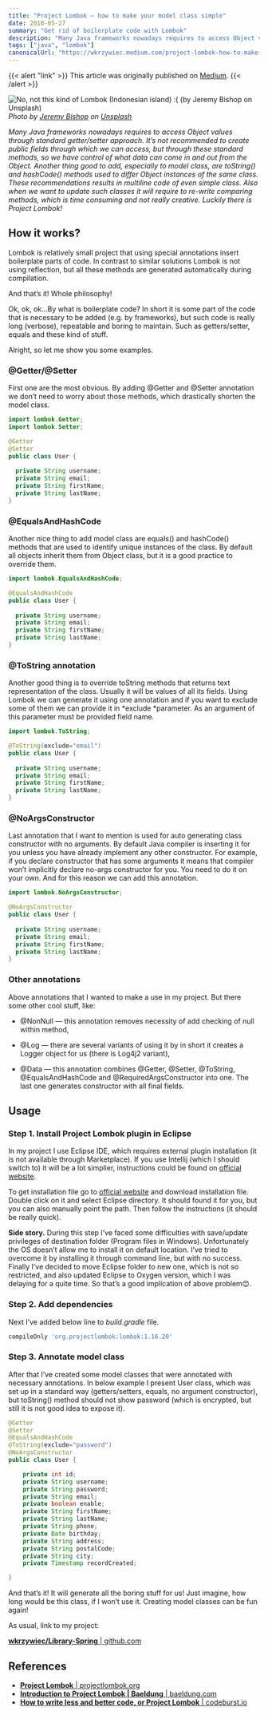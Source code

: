 ```yaml
---
title: "Project Lombok — how to make your model class simple"
date: 2018-05-27
summary: "Get rid of boilerplate code with Lombok"
description: "Many Java frameworks nowadays requires to access Object values through standard getter/setter approach. It’s not recommended to create public fields through which we can access, but through these standard methods, so we have control of what data can come in and out from the Object. Another thing good to add, especially to model class, are toString() and hashCode() methods used to differ Object instances of the same class. These recommendations results in multiline code of even simple class. Also when we want to update such classes it will require to re-write comparing methods, which is time consuming and not really creative. Luckily there is Project Lombok!"
tags: ["java", "lombok"]
canonicalUrl: "https://wkrzywiec.medium.com/project-lombok-how-to-make-your-model-class-simple-ad71319c35d5"
---
```


{{< alert "link" >}}
This article was originally published on [Medium](https://wkrzywiec.medium.com/project-lombok-how-to-make-your-model-class-simple-ad71319c35d5).
{{< /alert >}}

![No, not this kind of Lombok (Indonesian island) :( (by [Jeremy Bishop](https://unsplash.com/@tentides?utm_source=medium&utm_medium=referral) on [Unsplash](https://unsplash.com?utm_source=medium&utm_medium=referral))](https://cdn-images-1.medium.com/max/10944/0*fAF519zfEY1MVSJz.) *Photo by [Jeremy Bishop](https://unsplash.com/@tentides?utm_source=medium&utm_medium=referral) on [Unsplash](https://unsplash.com?utm_source=medium&utm_medium=referral)*

*Many Java frameworks nowadays requires to access Object values through standard getter/setter approach. It’s not recommended to create public fields through which we can access, but through these standard methods, so we have control of what data can come in and out from the Object. Another thing good to add, especially to model class, are toString() and hashCode() methods used to differ Object instances of the same class. These recommendations results in multiline code of even simple class. Also when we want to update such classes it will require to re-write comparing methods, which is time consuming and not really creative. Luckily there is Project Lombok!*

## How it works?

Lombok is relatively small project that using special annotations insert boilerplate parts of code. In contrast to similar solutions Lombok is not using reflection, but all these methods are generated automatically during compilation.

And that’s it! Whole philosophy!

Ok, ok, ok…By what is boilerplate code? In short it is some part of the code that is necessary to be added (e.g. by frameworks), but such code is really long (verbose), repeatable and boring to maintain. Such as getters/setter, equals and these kind of stuff.

Alright, so let me show you some examples.

### @Getter/@Setter

First one are the most obvious. By adding @Getter and @Setter annotation we don’t need to worry about those methods, which drastically shorten the model class.

```java
import lombok.Getter;
import lombok.Setter;

@Getter
@Setter
public class User {
  
  private String username;
  private String email;
  private String firstName;
  private String lastName;
}
```

### @EqualsAndHashCode

Another nice thing to add model class are equals() and hashCode() methods that are used to identify unique instances of the class. By default all objects inherit them from Object class, but it is a good practice to override them.

```java
import lombok.EqualsAndHashCode;

@EqualsAndHashCode
public class User {
  
  private String username;
  private String email;
  private String firstName;
  private String lastName;
}
```

### @ToString annotation

Another good thing is to override toString methods that returns text representation of the class. Usually it will be values of all its fields. Using Lombok we can generate it using one annotation and if you want to exclude some of them we can provide it in *exclude *parameter. As an argument of this parameter must be provided field name.

```java
import lombok.ToString;

@ToString(exclude="email")
public class User {
  
  private String username;
  private String email;
  private String firstName;
  private String lastName;
}
```

### @NoArgsConstructor

Last annotation that I want to mention is used for auto generating class constructor with no arguments. By default Java compiler is inserting it for you unless you have already implement any other constructor. For example, if you declare constructor that has some arguments it means that compiler won’t implicitly declare no-args constructor for you. You need to do it on your own. And for this reason we can add this annotation.

```java
import lombok.NoArgsConstructor;

@NoArgsConstructor
public class User {
  
  private String username;
  private String email;
  private String firstName;
  private String lastName;
}
```

### Other annotations

Above annotations that I wanted to make a use in my project. But there some other cool stuff, like:

* @NonNull — this annotation removes necessity of add checking of null within method,

* @Log — there are several variants of using it by in short it creates a Logger object for us (there is Log4j2 variant),

* @Data — this annotation combines @Getter, @Setter, @ToString, @EqualsAndHashCode and @RequiredArgsConstructor into one. The last one generates constructor with all final fields.

## Usage

### Step 1. Install Project Lombok plugin in Eclipse

In my project I use Eclipse IDE, which requires external plugin installation (it is not available through Marketplace). If you use Intellij (which I should switch to) it will be a lot simplier, instructions could be found on [official website](https://projectlombok.org/setup/intellij).

To get installation file go to [official website](https://projectlombok.org/setup/eclipse) and download installation file. Double click on it and select Eclipse directory. It should found it for you, but you can also manually point the path. Then follow the instructions (it should be really quick).

**Side story.** During this step I’ve faced some difficulties with save/update privileges of destination folder (Program files in Windows). Unfortunately the OS doesn’t allow me to install it on default location. I’ve tried to overcome it by installing it through command line, but with no success. Finally I’ve decided to move Eclipse folder to new one, which is not so restricted, and also updated Eclipse to Oxygen version, which I was delaying for a quite time. So that’s a good implication of above problem😊.

### Step 2. Add dependencies

Next I’ve added below line to *build.gradle* file.

```bash
compileOnly 'org.projectlombok:lombok:1.16.20'
```

### Step 3. Annotate model class

After that I’ve created some model classes that were annotated with necessary annotations. In below example I present User class, which was set up in a standard way (getters/setters, equals, no argument constructor), but toString() method should not show password (which is encrypted, but still it is not good idea to expose it).

```java
@Getter
@Setter
@EqualsAndHashCode
@ToString(exclude="password")
@NoArgsConstructor
public class User {

	private int id;
	private String username;
	private String password;
	private String email;
	private boolean enable;
	private String firstName;
	private String lastName;
	private String phone;
	private Date birthday;
	private String address;
	private String postalCode;
	private String city;
	private Timestamp recordCreated;

}
```

And that’s it! It will generate all the boring stuff for us! Just imagine, how long would be this class, if I won’t use it. Creating model classes can be fun again!

As usual, link to my project:

[**wkrzywiec/Library-Spring** | github.com](https://github.com/wkrzywiec/Library-Spring/tree/7260c81cd7cb48486e22d3ee388cef143698fa44)

## References

* [**Project Lombok** | projectlombok.org](https://projectlombok.org/)
* [**Introduction to Project Lombok | Baeldung** | baeldung.com](http://www.baeldung.com/intro-to-project-lombok)
* [**How to write less and better code, or Project Lombok** | codeburst.io](https://codeburst.io/how-to-write-less-and-better-code-or-project-lombok-d8d82eb3e80a)
